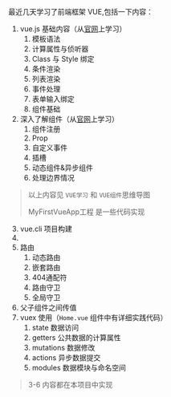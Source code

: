 最近几天学习了前端框架 VUE,包括一下内容：
1. vue.js 基础内容（从[官网](https://cn.vuejs.org/v2/guide/)上学习）
   1. 模板语法
   2. 计算属性与侦听器
   3. Class 与 Style 绑定
   4. 条件渲染
   5. 列表渲染
   6. 事件处理
   7. 表单输入绑定
   8. 组件基础
2. 深入了解组件（从[官网](https://cn.vuejs.org/v2/guide/components-registration.html)上学习）
   1. 组件注册
   2. Prop
   3. 自定义事件
   4. 插槽
   5. 动态组件&异步组件
   6. 处理边界情况
> 以上内容见 `VUE学习` 和 `VUE组件`思维导图
> 
> MyFirstVueApp工程 是一些代码实现
3. vue.cli 项目构建
4. 
5. 路由
   1. 动态路由
   2. 嵌套路由
   3. 404通配符
   4. 路由守卫
   5. 全局守卫
6. 父子组件之间传值
7. vuex 使用（`Home.vue` 组件中有详细实践代码）
   1. state 数据访问
   2. getters 公共数据的计算属性
   3. mutations 数据修改
   4. actions 异步数据提交
   5. modules 数据模块与命名空间
> 3-6 内容都在本项目中实现